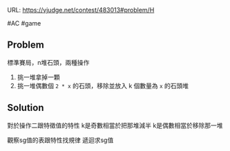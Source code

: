 URL: https://vjudge.net/contest/483013#problem/H

#AC #game

## Problem

標準賽局，n堆石頭，兩種操作
1. 挑一堆拿掉一顆
2. 挑一堆偶數個 `2 * x` 的石頭，移除並放入 k 個數量為 `x` 的石頭堆

## Solution

對於操作二跟特徵值的特性
k是奇數相當於把那堆減半
k是偶數相當於移除那一堆

觀察sg值的表跟特性找規律
遞迴求sg值